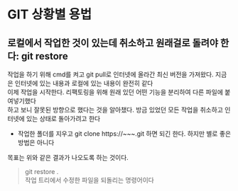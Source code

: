 # GIT 상황별 용법

## 로컬에서 작업한 것이 있는데 취소하고 원래걸로 돌려야 한다: git restore <file>
작업을 하기 위해 cmd를 켜고 git pull로 인터넷에 올라간 최신 버전을 가져왔다. 지금은 인터넷에 있는 내용과 로컬에 있는 내용이 완전히 같다  
이제 작업을 시작한다. 리팩토링을 위해 원래 있던 어떤 기능을 분리하여 다른 파일에 붙여넣기했다  
하고 보니 잘못된 방향으로 했다는 것을 알아챘다. 방금 있었던 모든 작업을 취소하고 인터넷에 있는 상태로 돌아가려고 한다  
- 작업한 폴더를 지우고 git clone https://~~~.git 하면 되긴 한다. 하지만 별로 좋은 방법은 아니다

목표는 위와 같은 결과가 나오도록 하는 것이다.
> git restore .  
> 작업 트리에서 수정한 파일을 되돌리는 명령어이다  
